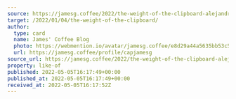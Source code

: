 ```yaml
---
source: https://jamesg.coffee/2022/the-weight-of-the-clipboard-alejandro-ar-kinduff
target: /2022/01/04/the-weight-of-the-clipboard/
author:
  type: card
  name: James' Coffee Blog
  photo: https://webmention.io/avatar/jamesg.coffee/e8d29a44a5635bb53c5794c32ed11aedad3f5d0e66c1476d1efe615243d08114.jpg
  url: https://jamesg.coffee/profile/capjamesg
source_url: https://jamesg.coffee/2022/the-weight-of-the-clipboard-alejandro-ar-kinduff
property: like-of
published: 2022-05-05T16:17:49+00:00
published_at: 2022-05-05T16:17:49+00:00
received_at: 2022-05-05T16:17:52Z
---
```


